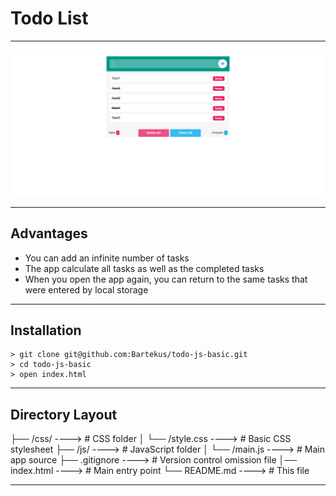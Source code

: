 # Todo List

---

![](IMGS/App-Image.png)

---

## Advantages

- You can add an infinite number of tasks
- The app calculate all tasks as well as the completed tasks
- When you open the app again, you can return to the same tasks that were entered by local storage

---

## Installation

    > git clone git@github.com:Bartekus/todo-js-basic.git
    > cd todo-js-basic
    > open index.html

---

## Directory Layout

├── /css/ ----> # CSS folder
│ └── /style.css ----> # Basic CSS stylesheet
├── /js/ ----> # JavaScript folder
│ └── /main.js ----> # Main app source
├── .gitignore ----> # Version control omission file
│── index.html ----> # Main entry point
└── README.md ----> # This file

---

